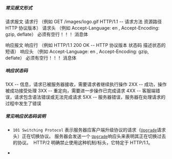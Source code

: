 ##### 常见报文形式

请求报文
请求行 （例如 GET /images/logo.gif HTTP/1.1 -- 请求方法 资源路径 HTTP 协议版本）
请求头 （例如 Accept-Language: en , Accept-Encoding: gzip, deflate）
必须有空行！！！
消息体

响应报文
响应行 （例如 HTTP/1.1 200 OK -- HTTP 协议版本 状态码 描述状态的短语）
响应头 （例如 Accept-Language: en , Accept-Encoding: gzip, deflate）
必须有空行！！！
消息体


##### 响应状态码

1XX -- 信息，请求已被服务器接收，需要请求者继续执行操作
2XX -- 成功，操作被成功接受处理
3XX -- 重定向，需要进一步操作已完成请求
4XX -- 客服端错误，请求包含语法错误或无法完成请求
5XX -- 服务器错误，服务器在处理请求的过程中发生了错误


##### 常见响应状态码说明

- `101 Switching Protocol`
  表示服务器应客户端升级协议的请求（[`Upgrade`](https://developer.mozilla.org/en-US/docs/Web/HTTP/Headers/Upgrade "Currently only available in English (US)")请求头）正在切换协议。
  服务器会发送一个 [`Upgrade`](https://developer.mozilla.org/en-US/docs/Web/HTTP/Headers/Upgrade "Currently only available in English (US)")响应头来表明其正在切换过去的协议。
  HTTP/2 明确禁止使用这种机制/标头，它特定于 HTTP/1.1。

- 